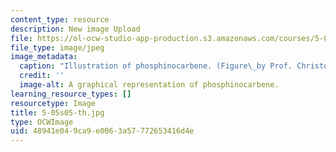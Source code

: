 ```yaml
---
content_type: resource
description: New image Upload
file: https://ol-ocw-studio-app-production.s3.amazonaws.com/courses/5-05-principles-of-inorganic-chemistry-iii-spring-2005/48941e049ca9e0063a57772653416d4e_5-05s05-th.jpg
file_type: image/jpeg
image_metadata:
  caption: "Illustration of phosphinocarbene. (Figure\_by Prof. Christopher Cummins.)"
  credit: ''
  image-alt: A graphical representation of phosphinocarbene.
learning_resource_types: []
resourcetype: Image
title: 5-05s05-th.jpg
type: OCWImage
uid: 48941e04-9ca9-e006-3a57-772653416d4e
---
```

